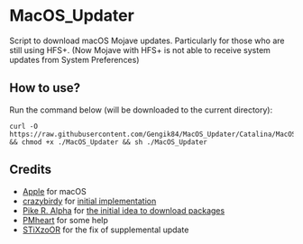 # MacOS_Updater

Script to download macOS Mojave updates. Particularly for those who are still using HFS+. (Now Mojave with HFS+ is not able to receive system updates from System Preferences)

## How to use?
Run the command below (will be downloaded to the current directory):
```
curl -O https://raw.githubusercontent.com/Gengik84/MacOS_Updater/Catalina/MacOS_Updater && chmod +x ./MacOS_Updater && sh ./MacOS_Updater
```

## Credits
- [Apple](https://www.apple.com) for macOS
- [crazybirdy](https://www.insanelymac.com/forum/profile/61100-crazybirdy) for [initial implementation](https://www.insanelymac.com/forum/files/file/944-mojave-mbr-hfs-firmware-check-patch)
- [Pike R. Alpha](https://github.com/Piker-Alpha) for [the initial idea to download packages](https://github.com/Piker-Alpha/HandyScripts/blob/master/High%20Sierra/update/update_1013_DP6_17A344b.sh)
- [PMheart](https://github.com/PMheart) for some help
- [STiXzoOR](https://github.com/STiXzoOR) for the fix of supplemental update
